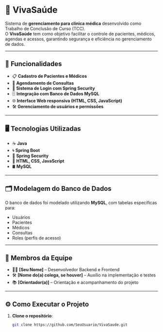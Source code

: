 # 🏥 VivaSaúde

Sistema de **gerenciamento para clínica médica** desenvolvido como Trabalho de Conclusão de Curso (TCC).  
O **VivaSaúde** tem como objetivo facilitar o controle de pacientes, médicos, agendas e acessos, garantindo segurança e eficiência no gerenciamento de dados.

---

## 🚀 Funcionalidades
- 📋 **Cadastro de Pacientes e Médicos**
- 📅 **Agendamento de Consultas**
- 🔐 **Sistema de Login com Spring Security**
- 🗄 **Integração com Banco de Dados MySQL**
- 🌐 **Interface Web responsiva (HTML, CSS, JavaScript)**
- 🛠 **Gerenciamento de usuários e permissões**

---

## 🖥 Tecnologias Utilizadas
- ☕ **Java**
- 🌀 **Spring Boot**
- 🔐 **Spring Security**
- 🎨 **HTML, CSS, JavaScript**
- 🛢 **MySQL**

---

## 🗂 Modelagem do Banco de Dados
O banco de dados foi modelado utilizando **MySQL**, com tabelas específicas para:
- Usuários
- Pacientes
- Médicos
- Consultas
- Roles (perfis de acesso)

---

## 👥 Membros da Equipe
- 👩‍💻 **[Seu Nome]** – Desenvolvedor Backend e Frontend
- 🛠 **[Nome do(a) colega, se houver]** – Auxílio na implementação e testes
- 📚 **[Orientador(a)]** – Orientação e acompanhamento do projeto

---

## ⚙️ Como Executar o Projeto
1. **Clone o repositório**:
   ```bash
   git clone https://github.com/SeuUsuario/VivaSaude.git
